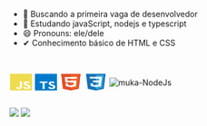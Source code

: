 
- 🔭 Buscando a primeira vaga de desenvolvedor 
- 🌱 Estudando javaScript, nodejs e typescript
- 😄 Pronouns: ele/dele
- ✔ Conhecimento básico de HTML e CSS

##

<div style="display: inline_block"><br>
  <img align="center" alt="muka-Js" height="30" width="40" src="https://raw.githubusercontent.com/devicons/devicon/master/icons/javascript/javascript-plain.svg">
  <img align="center" alt="muka-Ts" height="30" width="40" src="https://raw.githubusercontent.com/devicons/devicon/master/icons/typescript/typescript-plain.svg">
  <img align="center" alt="muka-HTML" height="30" width="40" src="https://raw.githubusercontent.com/devicons/devicon/master/icons/html5/html5-original.svg">
  <img align="center" alt="muka-CSS" height="30" width="40" src="https://raw.githubusercontent.com/devicons/devicon/master/icons/css3/css3-original.svg">
  <img align="center" alt="muka-NodeJs" height="30" width="40" src="https://cdn.jsdelivr.net/gh/devicons/devicon/icons/nodejs/nodejs-original.svg">
</div>

##
  
  <a href="https://instagram.com/samuelbittencourtt1" target="_blank"><img src="https://img.shields.io/badge/-Instagram-%23E4405F?style=for-the-badge&logo=instagram&logoColor=white" target="_blank"></a>
  <a href = "mailto:bittencourtlry@gmail.com"><img src="https://img.shields.io/badge/-Gmail-%23333?style=for-the-badge&logo=gmail&logoColor=white" target="_blank"></a>
